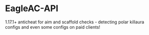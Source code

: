 # EagleAC-API
1.17.1+ anticheat for aim and scaffold checks - detecting polar killaura configs and even some configs on paid clients!
